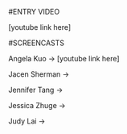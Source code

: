 #ENTRY VIDEO

[youtube link here]

#SCREENCASTS

Angela Kuo -> [youtube link here]

Jacen Sherman ->

Jennifer Tang ->

Jessica Zhuge ->

Judy Lai ->
